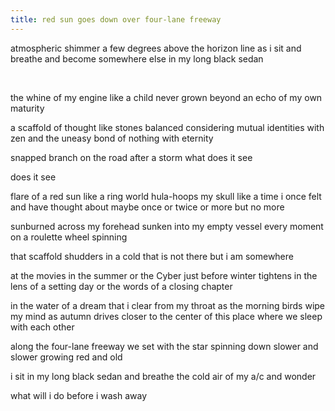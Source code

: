 ```yaml
---
title: red sun goes down over four-lane freeway
---
```


atmospheric shimmer a few degrees above the horizon line
as i sit and breathe
and become somewhere else
in my long black sedan
<!--excerpt--><br>

the whine of my engine
like a child never grown
beyond an echo of my own
maturity
<br>

a scaffold of thought
like stones balanced
considering mutual identities with zen
and the uneasy bond of nothing with
eternity
<br>

snapped branch on the road
after a storm
what does it see
<br>

does it see
<br>

flare of a red sun like a ring world
hula-hoops my skull
like a time i once felt
and have thought about
maybe once or twice
or more
but no more
<br>

sunburned across my forehead
sunken into my empty vessel
every moment on a roulette wheel
spinning
<br>

that scaffold shudders
in a cold that is not there
but i am somewhere
<br>

at the movies in the summer
or the Cyber just before winter tightens
in the lens of a setting day
or the words of a closing chapter
<br>

in the water of a dream
that i clear from my throat
as the morning birds wipe my mind
as autumn drives closer to the center of this place
where we sleep with
each other
<br>

along the four-lane freeway
we set with the star
spinning down slower and slower
growing red and old
<br>

i sit in my long black sedan
and breathe the cold air of my a/c
and wonder
<br>

what will i do
before i wash away
